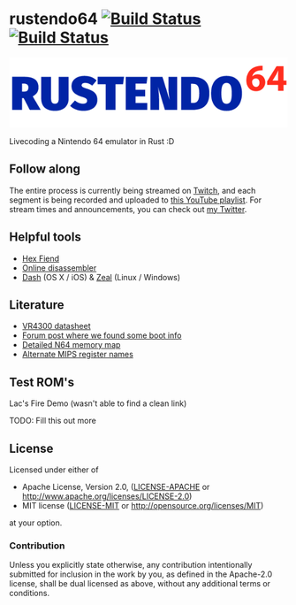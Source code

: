 # rustendo64 [![Build Status](https://travis-ci.org/yupferris/rustendo64.svg?branch=master)](https://travis-ci.org/yupferris/rustendo64) [![Build Status](https://ci.appveyor.com/api/projects/status/owjloq84v91147nd/branch/master?svg=true)](https://ci.appveyor.com/project/yupferris/rustendo64/branch/master)

![rustendo64](Rustendo-64.png)

Livecoding a Nintendo 64 emulator in Rust :D

## Follow along
The entire process is currently being streamed on [Twitch](http://www.twitch.tv/ferrisstreamsstuff), and each segment is being recorded and uploaded to [this YouTube playlist](https://www.youtube.com/playlist?list=PL-sXmdrqqYYcznDg4xwAJWQgNL2gRray2). For stream times and announcements, you can check out [my Twitter](https://twitter.com/ferristweetsnow).

## Helpful tools
- [Hex Fiend](http://ridiculousfish.com/hexfiend/)
- [Online disassembler](https://www.onlinedisassembler.com/odaweb/)
- [Dash](https://kapeli.com/dash) (OS X / iOS) & [Zeal](https://zealdocs.org/) (Linux / Windows)

## Literature
- [VR4300 datasheet](http://datasheets.chipdb.org/NEC/Vr-Series/Vr43xx/U10504EJ7V0UMJ1.pdf)
- [Forum post where we found some boot info](http://www.emutalk.net/threads/53938-N64-tech-documentation)
- [Detailed N64 memory map](http://infrid.com/rcp64/docfiles/n64maps.txt)
- [Alternate MIPS register names](http://www.cs.umd.edu/class/sum2003/cmsc311/Notes/Mips/altReg.html)

## Test ROM's
Lac's Fire Demo (wasn't able to find a clean link)

TODO: Fill this out more

## License

Licensed under either of

 * Apache License, Version 2.0, ([LICENSE-APACHE](LICENSE-APACHE) or http://www.apache.org/licenses/LICENSE-2.0)
 * MIT license ([LICENSE-MIT](LICENSE-MIT) or http://opensource.org/licenses/MIT)

at your option.

### Contribution

Unless you explicitly state otherwise, any contribution intentionally submitted
for inclusion in the work by you, as defined in the Apache-2.0 license, shall be dual licensed as above, without any
additional terms or conditions.
